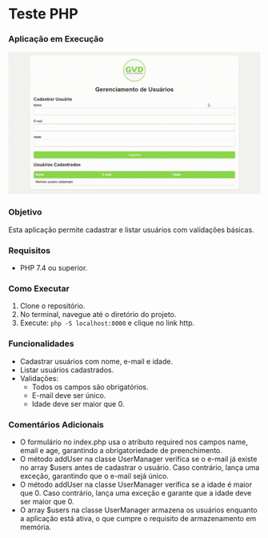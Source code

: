 # Teste PHP

### Aplicação em Execução

![Demonstração da aplicação](demo.gif)

### Objetivo

Esta aplicação permite cadastrar e listar usuários com validações básicas.

### Requisitos

- PHP 7.4 ou superior.

### Como Executar

1. Clone o repositório.
2. No terminal, navegue até o diretório do projeto.
3. Execute: `php -S localhost:8000` e clique no link http.

### Funcionalidades

- Cadastrar usuários com nome, e-mail e idade.
- Listar usuários cadastrados.
- Validações:
  - Todos os campos são obrigatórios.
  - E-mail deve ser único.
  - Idade deve ser maior que 0.

### Comentários Adicionais

- O formulário no index.php usa o atributo required nos campos name, email e age, garantindo a obrigatoriedade de preenchimento.
- O método addUser na classe UserManager verifica se o e-mail já existe no array $users antes de cadastrar o usuário. Caso contrário, lança uma exceção, garantindo que o e-mail sejá único.
- O método addUser na classe UserManager verifica se a idade é maior que 0. Caso contrário, lança uma exceção e garante que a idade deve ser maior que 0.
- O array $users na classe UserManager armazena os usuários enquanto a aplicação está ativa, o que cumpre o requisito de armazenamento em memória.
